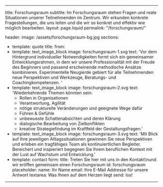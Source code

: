 ---

title: Forschungsraum
subtitle: Im Forschungsraum stehen Fragen und reale Situationen unserer Teilnehmenden im Zentrum. Wir erkunden konkrete Fragestellungen, die uns leiten und die wir so konkret und effektiv wie möglich bearbeiten.
layout: page.liquid
permalink: "/forschungsraum/"

header: 
    image: /assets/forschungsraum-bg.jpg
sections:
  - template: quote
    title: 
    from:
  - template: text_image_block
    image: forschungsraum-1.svg
    text: 'Vor dem Hintergrund individueller Notwendigkeiten formt sich ein gemeinsamer Entwicklungsrahmen, in dem wir unsere Professionalität mit der Freude des Beginners und passend erscheinende methodische Ansätze kombinieren. Experimentelle Neugierde gebiert für alle Teilnehmenden neue Perspektiven und Werkzeuge, Beratungs- und Coachingkompetenzen. '
  - template: text_image_block
    image: forschungsraum-2.svg
    text: 'Wiederkehrende Themen könnten sein: 
   	- Rollen in Organisationen 
   	- Verantwortung, Agilität
   	- nötige strukturelle Veränderungen und geeignete Wege dafür
   	- Führen & Gefühle 
   	- unbewusste Schattenabsichten und deren Klärung
   	- dialogische Bearbeitung von Zielkonflikten
   	- kreative Strategiefindung im Kraftfeld der Gestaltungsfragen.'
  - template: text_image_block
    image: forschungsraum-3.svg
    text: 'Mit Blick auf Ihre jeweiligen Alltagssituationen gewinnen Sie neue Perspektiven und erleben ein tragfähiges Team als kontinuiertlichen Begleiter. Bereichert und inspieriert begegnen Sie Ihrem beruflichen Kontext mit der Lust auf Wachstum und Entwicklung.'
  - template: contact
    form:
        title: Treten Sie hier mit uns in den Kontakt\nund wir eröffen gemeinsam einen Forschungsraum 
        id: forschungsraum
        placeholder:
            name: Ihr Name
            email: Ihre E-Mail Addresse für unsere Antwort
            textarea: Was Ihnen auf dem Herzen liegt
            send: los!

---